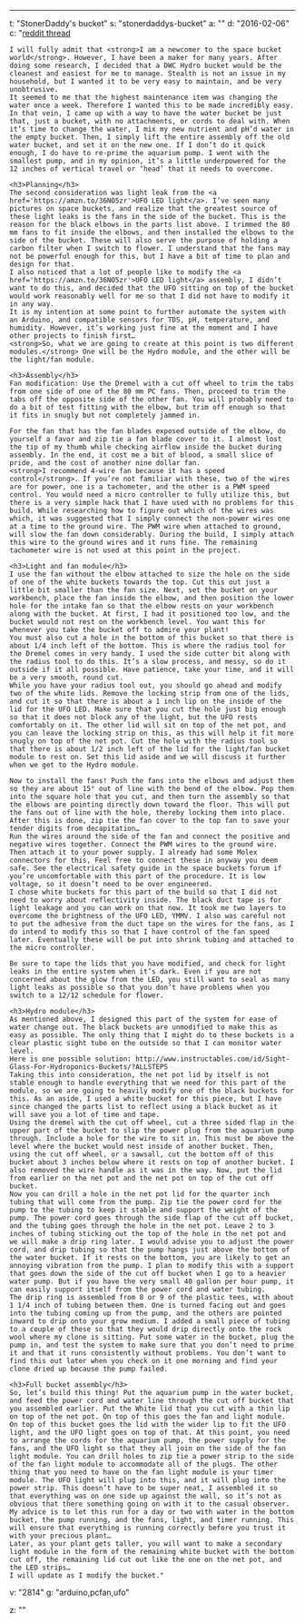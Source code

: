 ---
t: "StonerDaddy's bucket"
s: "stonerdaddys-bucket"
a: ""
d: "2016-02-06"
c: "<a href='https://www.reddit.com/r/SpaceBuckets/comments/44if5j/my_bucket_build/'>reddit thread</a>

    I will fully admit that <strong>I am a newcomer to the space bucket world</strong>. However, I have been a maker for many years. After doing some research, I decided that a DWC Hydro bucket would be the cleanest and easiest for me to manage. Stealth is not an issue in my household, but I wanted it to be very easy to maintain, and be very unobtrusive.
    It seemed to me that the highest maintenance item was changing the water once a week. Therefore I wanted this to be made incredibly easy. In that vein, I came up with a way to have the water bucket be just that, just a bucket, with no attachments, or cords to deal with. When it’s time to change the water, I mix my new nutrient and pH’d water in the empty bucket. Then, I simply lift the entire assembly off the old water bucket, and set it on the new one. If I don’t do it quick enough, I do have to re-prime the aquarium pump. I went with the smallest pump, and in my opinion, it’s a little underpowered for the 12 inches of vertical travel or ‘head’ that it needs to overcome.

    <h3>Planning</h3>
    The second consideration was light leak from the <a href='https://amzn.to/36NO5zr'>UFO LED light</a>. I’ve seen many pictures on space buckets, and realize that the greatest source of these light leaks is the fans in the side of the bucket. This is the reason for the black elbows in the parts list above. I trimmed the 80 mm fans to fit inside the elbows, and then installed the elbows to the side of the bucket. These will also serve the purpose of holding a carbon filter when I switch to flower. I understand that the fans may not be powerful enough for this, but I have a bit of time to plan and design for that.
    I also noticed that a lot of people like to modify the <a href='https://amzn.to/36NO5zr'>UFO LED light</a> assembly, I didn’t want to do this, and decided that the UFO sitting on top of the bucket would work reasonably well for me so that I did not have to modify it in any way.
    It is my intention at some point to further automate the system with an Arduino, and compatible sensors for TDS, pH, temperature, and humidity. However, it’s working just fine at the moment and I have other projects to finish first…
    <strong>So, what we are going to create at this point is two different modules.</strong> One will be the Hydro module, and the other will be the light/fan module.

    <h3>Assembly</h3>
    Fan modification: Use the Dremel with a cut off wheel to trim the tabs from one side of one of the 80 mm PC fans. Then, proceed to trim the tabs off the opposite side of the other fan. You will probably need to do a bit of test fitting with the elbow, but trim off enough so that it fits in snugly but not completely jammed in.

    For the fan that has the fan blades exposed outside of the elbow, do yourself a favor and zip tie a fan blade cover to it. I almost lost the tip of my thumb while checking airflow inside the bucket during assembly. In the end, it cost me a bit of blood, a small slice of pride, and the cost of another nine dollar fan.
    <strong>I recommend 4-wire fan because it has a speed control</strong>. If you’re not familiar with these, two of the wires are for power, one is a tachometer, and the other is a PWM speed control. You would need a micro controller to fully utilize this, but there is a very simple hack that I have used with no problems for this build. While researching how to figure out which of the wires was which, it was suggested that I simply connect the non-power wires one at a time to the ground wire. The PWM wire when attached to ground, will slow the fan down considerably. During the build, I simply attach this wire to the ground wires and it runs fine. The remaining tachometer wire is not used at this point in the project.

    <h3>Light and fan module</h3>
    I use the fan without the elbow attached to size the hole on the side of one of the white buckets towards the top. Cut this out just a little bit smaller than the fan size. Next, set the bucket on your workbench, place the fan inside the elbow, and then position the lower hole for the intake fan so that the elbow rests on your workbench along with the bucket. At first, I had it positioned too low, and the bucket would not rest on the workbench level. You want this for whenever you take the bucket off to admire your plant!
    You must also cut a hole in the bottom of this bucket so that there is about 1/4 inch left of the bottom. This is where the radius tool for the Dremel comes in very handy. I used the side cutter bit along with the radius tool to do this. It’s a slow process, and messy, so do it outside if it all possible. Have patience, take your time, and it will be a very smooth, round cut.
    While you have your radius tool out, you should go ahead and modify two of the white lids. Remove the locking strip from one of the lids, and cut it so that there is about a 1 inch lip on the inside of the lid for the UFO LED. Make sure that you cut the hole just big enough so that it does not block any of the light, but the UFO rests comfortably on it. The other lid will sit on top of the net pot, and you can leave the locking strip on this, as this will help it fit more snugly on top of the net pot. Cut the hole with the radius tool so that there is about 1/2 inch left of the lid for the light/fan bucket module to rest on. Set this lid aside and we will discuss it further when we get to the Hydro module.

    Now to install the fans! Push the fans into the elbows and adjust them so they are about 15° out of line with the bend of the elbow. Pop them into the square hole that you cut, and then turn the assembly so that the elbows are pointing directly down toward the floor. This will put the fans out of line with the hole, thereby locking them into place. After this is done, zip tie the fan cover to the top fan to save your tender digits from decapitation…
    Run the wires around the side of the fan and connect the positive and negative wires together. Connect the PWM wires to the ground wire. Then attach it to your power supply. I already had some Molex connectors for this, Feel free to connect these in anyway you deem safe. See the electrical safety guide in the space buckets forum if you’re uncomfortable with this part of the procedure. It is low voltage, so it doesn’t need to be over engineered.
    I chose white buckets for this part of the build so that I did not need to worry about reflectivity inside. The black duct tape is for light leakage and you can work on that now. It took me two layers to overcome the brightness of the UFO LED, YMMV. I also was careful not to put the adhesive from the duct tape on the wires for the fans, as I do intend to modify this so that I have control of the fan speed later. Eventually these will be put into shrink tubing and attached to the micro controller.

    Be sure to tape the lids that you have modified, and check for light leaks in the entire system when it’s dark. Even if you are not concerned about the glow from the LED, you still want to seal as many light leaks as possible so that you don’t have problems when you switch to a 12/12 schedule for flower.

    <h3>Hydro module</h3>
    As mentioned above, I designed this part of the system for ease of water change out. The black buckets are unmodified to make this as easy as possible. The only thing that I might do to these buckets is a clear plastic sight tube on the outside so that I can monitor water level.
    Here is one possible solution: http://www.instructables.com/id/Sight-Glass-For-Hydroponics-Buckets/?ALLSTEPS
    Taking this into consideration, the net pot lid by itself is not stable enough to handle everything that we need for this part of the module, so we are going to heavily modify one of the black buckets for this. As an aside, I used a white bucket for this piece, but I have since changed the parts list to reflect using a black bucket as it will save you a lot of time and tape.
    Using the dremel with the cut off wheel, cut a three sided flap in the upper part of the bucket to slip the power plug from the aquarium pump through. Include a hole for the wire to sit in. This must be above the level where the bucket would nest inside of another bucket. Then, using the cut off wheel, or a sawsall, cut the bottom off of this bucket about 3 inches below where it rests on top of another bucket. I also removed the wire handle as it was in the way. Now, put the lid from earlier on the net pot and the net pot on top of the cut off bucket.
    Now you can drill a hole in the net pot lid for the quarter inch tubing that will come from the pump. Zip tie the power cord for the pump to the tubing to keep it stable and support the weight of the pump. The power cord goes through the side flap of the cut off bucket, and the tubing goes through the hole in the net pot. Leave 2 to 3 inches of tubing sticking out the top of the hole in the net pot and we will make a drip ring later. I would advise you to adjust the power cord, and drip tubing so that the pump hangs just above the bottom of the water bucket. If it rests on the bottom, you are likely to get an annoying vibration from the pump. I plan to modify this with a support that goes down the side of the cut off bucket when I go to a heavier water pump. But if you have the very small 40 gallon per hour pump, it can easily support itself from the power cord and water tubing.
    The drip ring is assembled from 8 or 9 of the plastic tees, with about 1 1/4 inch of tubing between them. One is turned facing out and goes into the tubing coming up from the pump, and the others are pointed inward to drip onto your grow medium. I added a small piece of tubing to a couple of these so that they would drip directly onto the rock wool where my clone is sitting. Put some water in the bucket, plug the pump in, and test the system to make sure that you don’t need to prime it and that it runs consistently without problems. You don’t want to find this out later when you check on it one morning and find your clone dried up because the pump failed.

    <h3>Full bucket assembly</h3>
    So, let’s build this thing! Put the aquarium pump in the water bucket, and feed the power cord and water line through the cut off bucket that you assembled earlier. Put the White lid that you cut with a thin lip on top of the net pot. On top of this goes the fan and light module. On top of this bucket goes the lid with the wider lip to fit the UFO light, and the UFO light goes on top of that. At this point, you need to arrange the cords for the aquarium pump, the power supply for the fans, and the UFO light so that they all join on the side of the fan light module. You can drill holes to zip tie a power strip to the side of the fan light module to accommodate all of the plugs. The other thing that you need to have on the fan light module is your timer module. The UFO light will plug into this, and it will plug into the power strip. This doesn’t have to be super neat, I assembled it so that everything was on one side up against the wall, so it’s not as obvious that there something going on with it to the casual observer. My advice is to let this run for a day or two with water in the bottom bucket, the pump running, and the fans, light, and timer running. This will ensure that everything is running correctly before you trust it with your precious plant…
    Later, as your plant gets taller, you will want to make a secondary light module in the form of the remaining white bucket with the bottom cut off, the remaining lid cut out like the one on the net pot, and the LED strips…
    I will update as I modify the bucket."
v: "2814"
g: "arduino,pcfan,ufo"

z: ""
